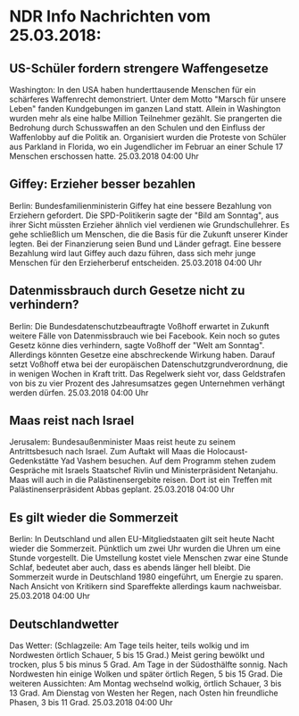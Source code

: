 # NDR Info Nachrichten vom 25.03.2018:


## US-Schüler fordern strengere Waffengesetze
Washington: In den USA haben hunderttausende Menschen für ein schärferes Waffenrecht demonstriert. Unter dem Motto "Marsch für unsere Leben" fanden Kundgebungen im ganzen Land statt. Allein in Washington wurden mehr als eine halbe Million Teilnehmer gezählt. Sie prangerten die Bedrohung durch Schusswaffen an den Schulen und den Einfluss der Waffenlobby auf die Politik an. Organisiert wurden die Proteste von Schüler aus Parkland in Florida, wo ein Jugendlicher im Februar an einer Schule 17 Menschen erschossen hatte. 25.03.2018 04:00 Uhr 

## Giffey: Erzieher besser bezahlen
Berlin:   Bundesfamilienministerin Giffey hat eine bessere Bezahlung von Erziehern gefordert. Die SPD-Politikerin sagte der "Bild am Sonntag", aus ihrer Sicht müssten Erzieher ähnlich viel verdienen wie Grundschullehrer. Es gehe schließlich um Menschen, die die Basis für die Zukunft unserer Kinder legten. Bei der Finanzierung seien Bund und Länder gefragt. Eine bessere Bezahlung wird laut Giffey auch dazu führen, dass sich mehr junge Menschen für den Erzieherberuf entscheiden. 25.03.2018 04:00 Uhr 

## Datenmissbrauch durch Gesetze nicht zu verhindern?
Berlin: Die Bundesdatenschutzbeauftragte Voßhoff erwartet in Zukunft weitere Fälle von Datenmissbrauch wie bei Facebook. Kein noch so gutes Gesetz könne dies verhindern, sagte Voßhoff der "Welt am Sonntag". Allerdings könnten Gesetze eine abschreckende Wirkung haben. Darauf setzt Voßhoff etwa bei der europäischen Datenschutzgrundverordnung, die in wenigen Wochen in Kraft tritt. Das Regelwerk sieht vor, dass Geldstrafen von bis zu vier Prozent des Jahresumsatzes gegen Unternehmen verhängt werden dürfen. 25.03.2018 04:00 Uhr 

## Maas reist nach Israel
Jerusalem:         Bundesaußenminister Maas reist heute zu seinem Antrittsbesuch nach Israel. Zum Auftakt will Maas die Holocaust-Gedenkstätte Yad Vashem besuchen. Auf dem Programm stehen zudem Gespräche mit Israels Staatschef Rivlin und   Ministerpräsident Netanjahu. Maas will auch in die Palästinensergebite reisen. Dort ist ein Treffen mit Palästinenserpräsident Abbas geplant. 25.03.2018 04:00 Uhr 

## Es gilt wieder die Sommerzeit
Berlin: In Deutschland und allen EU-Mitgliedstaaten gilt seit heute Nacht wieder die Sommerzeit. Pünktlich um zwei Uhr wurden die Uhren um eine Stunde vorgestellt. Die Umstellung kostet viele Menschen zwar eine Stunde Schlaf, bedeutet aber auch, dass es abends länger hell bleibt. Die Sommerzeit wurde in Deutschland 1980 eingeführt, um Energie zu sparen. Nach Ansicht von Kritikern sind Spareffekte allerdings kaum nachweisbar. 25.03.2018 04:00 Uhr 

## Deutschlandwetter
Das Wetter:
(Schlagzeile: Am Tage teils heiter, teils wolkig und im Nordwesten örtlich Schauer, 5 bis 15 Grad.) Meist gering bewölkt und trocken, plus 5 bis minus 5 Grad. Am Tage in der Südosthälfte sonnig. Nach Nordwesten hin einige Wolken und später örtlich Regen, 5 bis 15 Grad. Die weiteren Aussichten: Am Montag wechselnd wolkig, örtlich Schauer, 3 bis 13 Grad. Am Dienstag von Westen her Regen, nach Osten hin freundliche Phasen, 3 bis 11 Grad. 25.03.2018 04:00 Uhr 
